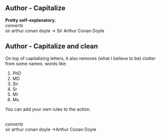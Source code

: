 ## **Author - Capitalize**
**Pretty self-explanatory.**
<br>_converts_
<br>sir arthur conan doyle  -> Sir Arthur Conan Doyle

## **Author - Capitalize and clean**
On top of capitalizing letters, it also removes (what I believe to be) clutter from some names.
words like:

1. PhD
2. MD
3. Sir
4. Sr
5. Mr
6. Ms

You can add your own rules to the action.

<br>_converts_
<br>sir arthur conan doyle  ->Arthur Conan Doyle


